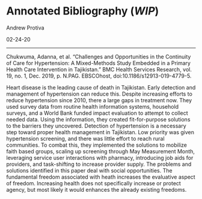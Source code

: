 # Annotated Bibliography (_WIP_)

Andrew Protiva 

02-24-20

---

Chukwuma, Adanna, et al. “Challenges and Opportunities in the Continuity of Care for Hypertension: A Mixed-Methods Study Embedded in a Primary Health Care Intervention in Tajikistan.” BMC Health Services Research, vol. 19, no. 1, Dec. 2019, p. N.PAG. EBSCOhost, doi:10.1186/s12913-019-4779-5.

Heart disease is the leading cause of death in Tajikistan. Early detection and management of hypertension can reduce this. Despite increasing efforts to reduce hypertension since 2010, there a large gaps in treatment now. They used survey data from routine health information systems, household surveys, and a World Bank funded impact evaluation to attempt to collect needed data. Using the information, they created fit-for-purpose solutions to the barriers they uncovered. Detection of hypertension is a necessary step toward proper health management in Tajikistan. Low priority was given hypertension screening, and there was little effort to reach rural communities. To combat this, they implemented the solutions to mobilize faith based groups, scaling up screening through May Measurement Month, leveraging service user interactions with pharmacy, introducing job aids for providers, and task-shifting to increase provider supply. The problems and solutions identified in this paper deal with social opportunities. The fundamental freedom associated with heath increases the evaluative aspect of freedom. Increasing health does not specifically increase or protect agency, but most likely it would enhances the already existing freedoms. 
